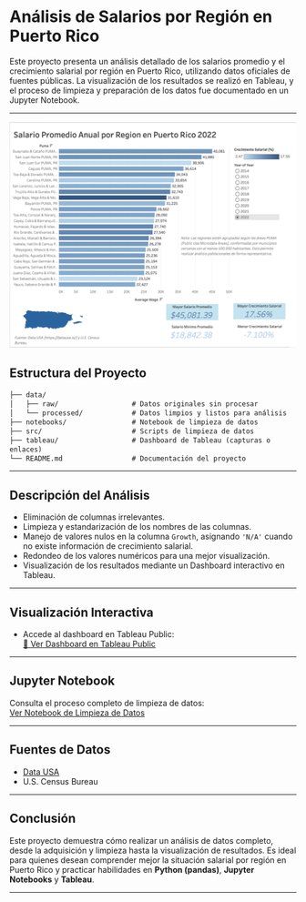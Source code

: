 # Análisis de Salarios por Región en Puerto Rico

Este proyecto presenta un análisis detallado de los salarios promedio y el crecimiento salarial por región en Puerto Rico, utilizando datos oficiales de fuentes públicas. La visualización de los resultados se realizó en Tableau, y el proceso de limpieza y preparación de los datos fue documentado en un Jupyter Notebook.

---

![Dashboard Preview](tableau/dashboard.png)

## Estructura del Proyecto

```
├── data/
│   ├── raw/                  # Datos originales sin procesar
│   └── processed/            # Datos limpios y listos para análisis
├── notebooks/                # Notebook de limpieza de datos
├── src/                      # Scripts de limpieza de datos
├── tableau/                  # Dashboard de Tableau (capturas o enlaces)
└── README.md                 # Documentación del proyecto
```

---

## Descripción del Análisis

- Eliminación de columnas irrelevantes.
- Limpieza y estandarización de los nombres de las columnas.
- Manejo de valores nulos en la columna `Growth`, asignando `'N/A'` cuando no existe información de crecimiento salarial.
- Redondeo de los valores numéricos para una mejor visualización.
- Visualización de los resultados mediante un Dashboard interactivo en Tableau.

---

## Visualización Interactiva

- Accede al dashboard en Tableau Public:  
[🔗 Ver Dashboard en Tableau Public](https://public.tableau.com/views/SalariosyCrecimientosenPuertoRico2014-2022/Dashboard1?:language=en-US&:sid=&:redirect=auth&:display_count=n&:origin=viz_share_link)

---

## Jupyter Notebook

Consulta el proceso completo de limpieza de datos:  
[ Ver Notebook de Limpieza de Datos](./notebooks/data_cleaning_avg_wage_puerto_rico.ipynb)

---

## Fuentes de Datos

- [Data USA](https://datausa.io/)
- U.S. Census Bureau

---

## Conclusión

Este proyecto demuestra cómo realizar un análisis de datos completo, desde la adquisición y limpieza hasta la visualización de resultados. Es ideal para quienes desean comprender mejor la situación salarial por región en Puerto Rico y practicar habilidades en **Python (pandas)**, **Jupyter Notebooks** y **Tableau**.

---